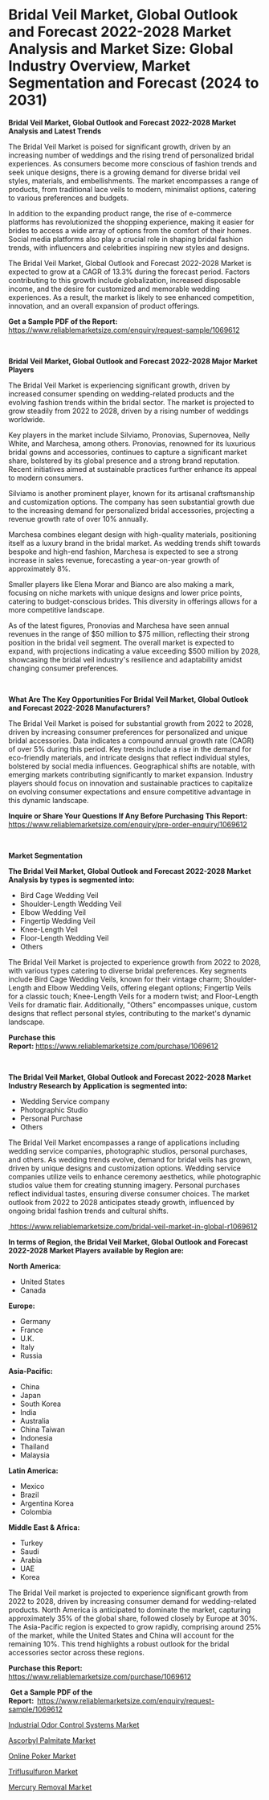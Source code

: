<p><h1>Bridal Veil Market, Global Outlook and Forecast 2022-2028 Market Analysis and Market Size: Global Industry Overview, Market Segmentation and Forecast (2024 to 2031)</h1></p><p><strong>Bridal Veil Market, Global Outlook and Forecast 2022-2028 Market Analysis and Latest Trends</strong></p>
<p><p>The Bridal Veil Market is poised for significant growth, driven by an increasing number of weddings and the rising trend of personalized bridal experiences. As consumers become more conscious of fashion trends and seek unique designs, there is a growing demand for diverse bridal veil styles, materials, and embellishments. The market encompasses a range of products, from traditional lace veils to modern, minimalist options, catering to various preferences and budgets.</p><p>In addition to the expanding product range, the rise of e-commerce platforms has revolutionized the shopping experience, making it easier for brides to access a wide array of options from the comfort of their homes. Social media platforms also play a crucial role in shaping bridal fashion trends, with influencers and celebrities inspiring new styles and designs.</p><p>The Bridal Veil Market, Global Outlook and Forecast 2022-2028 Market is expected to grow at a CAGR of 13.3% during the forecast period. Factors contributing to this growth include globalization, increased disposable income, and the desire for customized and memorable wedding experiences. As a result, the market is likely to see enhanced competition, innovation, and an overall expansion of product offerings.</p></p>
<p><strong>Get a Sample PDF of the Report:&nbsp;</strong> <a href="https://www.reliablemarketsize.com/enquiry/request-sample/1069612">https://www.reliablemarketsize.com/enquiry/request-sample/1069612</a></p>
<p>&nbsp;</p>
<p><strong>Bridal Veil Market, Global Outlook and Forecast 2022-2028 Major Market Players</strong></p>
<p><p>The Bridal Veil Market is experiencing significant growth, driven by increased consumer spending on wedding-related products and the evolving fashion trends within the bridal sector. The market is projected to grow steadily from 2022 to 2028, driven by a rising number of weddings worldwide.</p><p>Key players in the market include Silviamo, Pronovias, Supernovea, Nelly White, and Marchesa, among others. Pronovias, renowned for its luxurious bridal gowns and accessories, continues to capture a significant market share, bolstered by its global presence and a strong brand reputation. Recent initiatives aimed at sustainable practices further enhance its appeal to modern consumers.</p><p>Silviamo is another prominent player, known for its artisanal craftsmanship and customization options. The company has seen substantial growth due to the increasing demand for personalized bridal accessories, projecting a revenue growth rate of over 10% annually.</p><p>Marchesa combines elegant design with high-quality materials, positioning itself as a luxury brand in the bridal market. As wedding trends shift towards bespoke and high-end fashion, Marchesa is expected to see a strong increase in sales revenue, forecasting a year-on-year growth of approximately 8%.</p><p>Smaller players like Elena Morar and Bianco are also making a mark, focusing on niche markets with unique designs and lower price points, catering to budget-conscious brides. This diversity in offerings allows for a more competitive landscape.</p><p>As of the latest figures, Pronovias and Marchesa have seen annual revenues in the range of $50 million to $75 million, reflecting their strong position in the bridal veil segment. The overall market is expected to expand, with projections indicating a value exceeding $500 million by 2028, showcasing the bridal veil industry's resilience and adaptability amidst changing consumer preferences.</p></p>
<p>&nbsp;</p>
<p><strong>What Are The Key Opportunities For Bridal Veil Market, Global Outlook and Forecast 2022-2028 Manufacturers?</strong></p>
<p><p>The Bridal Veil Market is poised for substantial growth from 2022 to 2028, driven by increasing consumer preferences for personalized and unique bridal accessories. Data indicates a compound annual growth rate (CAGR) of over 5% during this period. Key trends include a rise in the demand for eco-friendly materials, and intricate designs that reflect individual styles, bolstered by social media influences. Geographical shifts are notable, with emerging markets contributing significantly to market expansion. Industry players should focus on innovation and sustainable practices to capitalize on evolving consumer expectations and ensure competitive advantage in this dynamic landscape.</p></p>
<p><strong>Inquire or Share Your Questions If Any Before Purchasing This Report:</strong> <a href="https://www.reliablemarketsize.com/enquiry/pre-order-enquiry/1069612">https://www.reliablemarketsize.com/enquiry/pre-order-enquiry/1069612</a></p>
<p>&nbsp;</p>
<p><strong>Market Segmentation</strong></p>
<p><strong>The Bridal Veil Market, Global Outlook and Forecast 2022-2028 Market Analysis by types is segmented into:</strong></p>
<p><ul><li>Bird Cage Wedding Veil</li><li>Shoulder-Length Wedding Veil</li><li>Elbow Wedding Veil</li><li>Fingertip Wedding Veil</li><li>Knee-Length Veil</li><li>Floor-Length Wedding Veil</li><li>Others</li></ul></p>
<p><p>The Bridal Veil Market is projected to experience growth from 2022 to 2028, with various types catering to diverse bridal preferences. Key segments include Bird Cage Wedding Veils, known for their vintage charm; Shoulder-Length and Elbow Wedding Veils, offering elegant options; Fingertip Veils for a classic touch; Knee-Length Veils for a modern twist; and Floor-Length Veils for dramatic flair. Additionally, "Others" encompasses unique, custom designs that reflect personal styles, contributing to the market's dynamic landscape.</p></p>
<p><strong>Purchase this Report:&nbsp;</strong><a href="https://www.reliablemarketsize.com/purchase/1069612">https://www.reliablemarketsize.com/purchase/1069612</a></p>
<p>&nbsp;</p>
<p><strong>The Bridal Veil Market, Global Outlook and Forecast 2022-2028 Market Industry Research by Application is segmented into:</strong></p>
<p><ul><li>Wedding Service company</li><li>Photographic Studio</li><li>Personal Purchase</li><li>Others</li></ul></p>
<p><p>The Bridal Veil Market encompasses a range of applications including wedding service companies, photographic studios, personal purchases, and others. As wedding trends evolve, demand for bridal veils has grown, driven by unique designs and customization options. Wedding service companies utilize veils to enhance ceremony aesthetics, while photographic studios value them for creating stunning imagery. Personal purchases reflect individual tastes, ensuring diverse consumer choices. The market outlook from 2022 to 2028 anticipates steady growth, influenced by ongoing bridal fashion trends and cultural shifts.</p></p>
<p><a href="https://www.reliablemarketsize.com/bridal-veil-market-in-global-r1069612">&nbsp;https://www.reliablemarketsize.com/bridal-veil-market-in-global-r1069612</a></p>
<p><strong>In terms of Region, the Bridal Veil Market, Global Outlook and Forecast 2022-2028 Market Players available by Region are:</strong></p>
<p>
    <p> <strong> North America: </strong>
        <ul>
            <li>United States</li>
            <li>Canada</li>
        </ul>
        </p> 
    <p> <strong> Europe: </strong>
        <ul>
            <li>Germany</li>
            <li>France</li>
            <li>U.K.</li>
            <li>Italy</li>
            <li>Russia</li>
        </ul>
        </p> 
    <p> <strong> Asia-Pacific: </strong>
        <ul>
            <li>China</li>
            <li>Japan</li>
            <li>South Korea</li>
            <li>India</li>
            <li>Australia</li>
            <li>China Taiwan</li>
            <li>Indonesia</li>
            <li>Thailand</li>
            <li>Malaysia</li>
        </ul>
        </p> 
    <p> <strong> Latin America: </strong>
        <ul>
            <li>Mexico</li>
            <li>Brazil</li>
            <li>Argentina Korea</li>
            <li>Colombia</li>
        </ul>
        </p> 
    <p> <strong> Middle East & Africa: </strong>
        <ul>
            <li>Turkey</li>
            <li>Saudi</li>
            <li>Arabia</li>
            <li>UAE</li>
            <li>Korea</li>
        </ul>
    </p>
    </p>
<p><p>The Bridal Veil market is projected to experience significant growth from 2022 to 2028, driven by increasing consumer demand for wedding-related products. North America is anticipated to dominate the market, capturing approximately 35% of the global share, followed closely by Europe at 30%. The Asia-Pacific region is expected to grow rapidly, comprising around 25% of the market, while the United States and China will account for the remaining 10%. This trend highlights a robust outlook for the bridal accessories sector across these regions.</p></p>
<p><strong>Purchase this Report: </strong><a href="https://www.reliablemarketsize.com/purchase/1069612">https://www.reliablemarketsize.com/purchase/1069612</a></p>
<p>&nbsp;<strong>Get a Sample PDF of the Report:&nbsp;&nbsp;</strong><a href="https://www.reliablemarketsize.com/enquiry/request-sample/1069612">https://www.reliablemarketsize.com/enquiry/request-sample/1069612</a></p>
<p><strong></strong></p>
<p><p><a href="https://medium.com/@rania98r2024/this-report-aims-to-provide-a-comprehensive-presentation-of-the-global-market-for-industrial-odor-7cca6d88085d">Industrial Odor Control Systems Market</a></p><p><a href="https://issuu.com/reportprime-2/docs/ascorbyl-palmitate-market-size-2030_d524e9aaf5fa48">Ascorbyl Palmitate Market</a></p><p><a href="https://www.linkedin.com/pulse/market-trends-global-online-poker-forecast-analysis-2024-2trkf?trackingId=2l0P6U8vRBSpvPbK5j5%2FHg%3D%3D">Online Poker Market</a></p><p><a href="https://medium.com/@michelle.vaughan64534/the-market-for-triflusulfuron-market-is-examined-in-this-report-along-with-the-factors-that-are-e3ad4cc929aa">Triflusulfuron Market</a></p><p><a href="https://issuu.com/reportprime-2/docs/mercury-removal-market-size-2030.pp_cab266c66e85c5">Mercury Removal Market</a></p></p>
